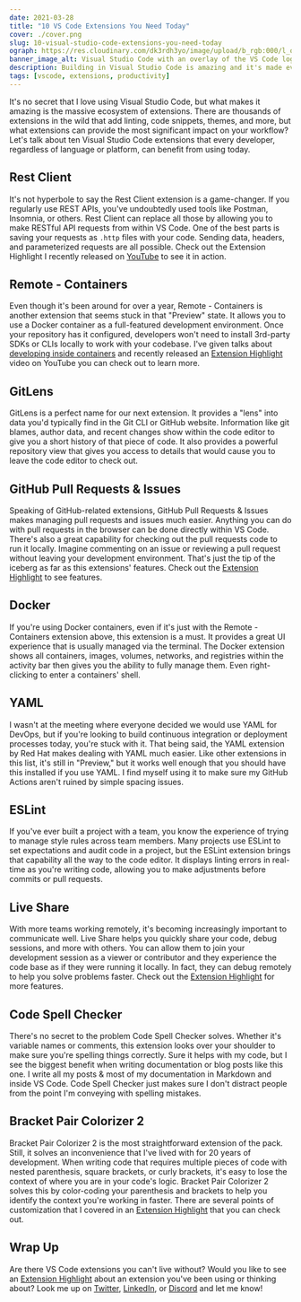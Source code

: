 ```yaml
---
date: 2021-03-28
title: "10 VS Code Extensions You Need Today"
cover: ./cover.png
slug: 10-visual-studio-code-extensions-you-need-today
ograph: https://res.cloudinary.com/dk3rdh3yo/image/upload/b_rgb:000/l_ograph_5,g_south_east,x_0,y_0,e_tint:50:ff00ff:0p:00ffff:100p/e_tint:62:222/e_make_transparent:20/e_ordered_dither:2/l_blog-ograph/l_bbb-logo,g_north_east,x_40,y_40/l_text:Roboto_30_bold_letter_spacing_12:%2523VSCODE%20%23PRODUCTIVITY,g_north_west,x_40,y_40,co_rgb:FFFFFF/l_text:Roboto_30_bold_letter_spacing_12:BBB.DEV%252FVSCODE2021,g_north_west,x_40,y_100,co_rgb:FFFFFF/l_text:Roboto_56_black:The%2010%20Visual%20Studio%20Code%20Extensions%20You%20Need%20Today,g_south_west,x_40,y_40,w_830,c_fit,co_rgb:FFFFFF/ograph-bg.png
banner_image_alt: Visual Studio Code with an overlay of the VS Code logo and the words Top 10 in 2021
description: Building in Visual Studio Code is amazing and it's made even better by extensions. In this post, we talk about the top 10 VS Code extensions you should be using in 2021. 
tags: [vscode, extensions, productivity]
---
```


It's no secret that I love using Visual Studio Code, but what makes it amazing
is the massive ecosystem of extensions. There are thousands of extensions in the
wild that add linting, code snippets, themes, and more, but what extensions
can provide the most significant impact on your workflow? Let's talk about
ten Visual Studio Code extensions that every developer, regardless of language
or platform, can benefit from using today.

## Rest Client

[<v-image
  alt="Rest Client in the VS Code Marketplace"
 src="./rest-client.png"></v-image>](https://marketplace.visualstudio.com/items?itemName=humao.rest-client)

It's not hyperbole to say the Rest Client extension is a game-changer. If you
regularly use REST APIs, you've undoubtedly used tools like Postman, Insomnia, or
others. Rest Client can replace all those by allowing you to make RESTful API
requests from within VS Code. One of the best parts is saving your requests
as `.http` files with your code. Sending data, headers, and parameterized
requests are all possible. Check out the Extension Highlight I recently
released on [YouTube](https://youtu.be/CLfz_CDnSV4) to see it in action.

## Remote - Containers

[<v-image
  alt="Remote - Containers in the VS Code Marketplace"
 src="./remote-containers.png"></v-image>](https://marketplace.visualstudio.com/items?itemName=ms-vscode-remote.remote-containers)

Even though it's been around for over a year, Remote - Containers is another
extension that seems stuck in that "Preview" state. It allows you to use a
Docker container as a full-featured development environment. Once your repository
has it configured, developers won't need to install 3rd-party SDKs or CLIs
locally to work with your codebase. I've given talks about
[developing inside containers](/talks/vscode-remote/) and recently released an
[Extension Highlight](https://youtu.be/Yo4wKXlnLMc) video on YouTube you can
check out to learn more.

## GitLens

[<v-image
  alt="GitLens in the VS Code Marketplace"
 src="./gitlens.png"></v-image>](https://marketplace.visualstudio.com/items?itemName=eamodio.gitlens)

GitLens is a perfect name for our next extension. It provides a "lens" into data
you'd typically find in the Git CLI or GitHub website. Information like git
blames, author data, and recent changes show within the code editor to give
you a short history of that piece of code. It also provides a powerful
repository view that gives you access to details that would cause you
to leave the code editor to check out.

## GitHub Pull Requests & Issues

[<v-image
  alt="GitHub Pull Requests and Issues in the VS Code Marketplace"
 src="./github-pr.png"></v-image>](https://marketplace.visualstudio.com/items?itemName=GitHub.vscode-pull-request-github)

Speaking of GitHub-related extensions, GitHub Pull Requests & Issues makes
managing pull requests and issues much easier. Anything you can do with pull
requests in the browser can be done directly within VS Code. There's also
a great capability for checking out the pull requests code to run
it locally. Imagine commenting on an issue or reviewing a pull request
without leaving your development environment. That's just the tip of the
iceberg as far as this extensions' features. Check out the
[Extension Highlight](https://youtu.be/VWbHiXN3mno) to see features.

## Docker

[<v-image
  alt="Docker in the VS Code Marketplace"
 src="./docker.png"></v-image>](https://marketplace.visualstudio.com/items?itemName=ms-azuretools.vscode-docker)

If you're using Docker containers, even if it's just with the Remote -
Containers extension above, this extension is a must. It provides a great
UI experience that is usually managed via the terminal. The Docker extension
shows all containers, images, volumes, networks, and registries within the
activity bar then gives you the ability to fully manage them. Even
right-clicking to enter a containers' shell.

## YAML

[<v-image
  alt="YAML in the VS Code Marketplace"
 src="./yaml.png"></v-image>](https://marketplace.visualstudio.com/items?itemName=redhat.vscode-yaml)

I wasn't at the meeting where everyone decided we would use YAML for DevOps,
but if you're looking to build continuous integration or deployment processes
today, you're stuck with it. That being said, the YAML extension by Red Hat
makes dealing with YAML much easier. Like other extensions in this list, it's
still in "Preview," but it works well enough that you should have this
installed if you use YAML. I find myself using it to make sure my GitHub
Actions aren't ruined by simple spacing issues.

## ESLint

[<v-image
  alt="ESLint in the VS Code Marketplace"
 src="./eslint.png"></v-image>](https://marketplace.visualstudio.com/items?itemName=dbaeumer.vscode-eslint)

If you've ever built a project with a team, you know the experience of trying
to manage style rules across team members. Many projects use ESLint to set
expectations and audit code in a project, but the ESLint extension brings
that capability all the way to the code editor. It displays linting errors
in real-time as you're writing code, allowing you to make adjustments before
commits or pull requests.

## Live Share

[<v-image
  alt="Live Share in the VS Code Marketplace"
 src="./live-share.png"></v-image>](https://marketplace.visualstudio.com/items?itemName=MS-vsliveshare.vsliveshare)

With more teams working remotely, it's becoming increasingly important to
communicate well. Live Share helps you quickly share your code, debug
sessions, and more with others. You can allow them to join your development
session as a viewer or contributor and they experience the code base as
if they were running it locally. In fact, they can debug remotely to help
you solve problems faster. Check out the
[Extension Highlight](https://youtu.be/x53lUlTml5k) for more features.

## Code Spell Checker

[<v-image
  alt="Code Spell Checker in the VS Code Marketplace"
 src="./code-spell-checker.png"></v-image>](https://marketplace.visualstudio.com/items?itemName=streetsidesoftware.code-spell-checker)

There's no secret to the problem Code Spell Checker solves. Whether it's
variable names or comments, this extension looks over your shoulder to make
sure you're spelling things correctly. Sure it helps with my code, but I see
the biggest benefit when writing documentation or blog posts like this one. I
write all my posts &amp; most of my documentation in Markdown and inside VS
Code. Code Spell Checker just makes sure I don't distract people from the
point I'm conveying with spelling mistakes.

## Bracket Pair Colorizer 2

[<v-image
  alt="Bracket Pair Colorizer 2 in the VS Code Marketplace"
 src="./bracket-pair-colorizer-2.png"></v-image>](https://marketplace.visualstudio.com/items?itemName=CoenraadS.bracket-pair-colorizer-2)

Bracket Pair Colorizer 2 is the most straightforward extension of the
pack. Still, it solves an inconvenience that I've lived with for 20 years of
development. When writing code that requires multiple pieces of code with
nested parenthesis, square brackets, or curly brackets, it's easy to lose
the context of where you are in your code's logic.
Bracket Pair Colorizer 2 solves this by color-coding your parenthesis and
brackets to help you identify the context you're working in faster. There
are several points of customization that I covered in an
[Extension Highlight](https://youtu.be/p24vnBYWSQQ) that you can check out.

## Wrap Up

Are there VS Code extensions you can't live without? Would you like to see an
[Extension Highlight](https://youtube.com/baldbeardedbuilder) about an extension
you've been using or thinking about? Look me up on
[Twitter](https://twitter.com/baldbeardbuild),
[LinkedIn](https://www.linkedin.com/in/michaelwjolley/),
or [Discord](https://discord.gg/XSG7HJm) and let me know!
